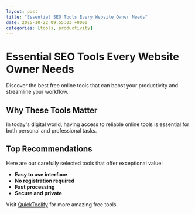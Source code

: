 ```yaml
---
layout: post
title: "Essential SEO Tools Every Website Owner Needs"
date: 2025-10-22 09:55:03 +0000
categories: [tools, productivity]
---
```


# Essential SEO Tools Every Website Owner Needs

Discover the best free online tools that can boost your productivity and streamline your workflow.

## Why These Tools Matter

In today's digital world, having access to reliable online tools is essential for both personal and professional tasks.

## Top Recommendations

Here are our carefully selected tools that offer exceptional value:

- **Easy to use interface**
- **No registration required**
- **Fast processing**
- **Secure and private**

Visit [QuickToolify](https://quicktoolify.com) for more amazing free tools.
